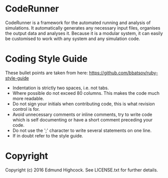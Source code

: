 CodeRunner
==========

CodeRunner is a framework for the automated running and analysis of
simulations. It automatically generates any necessary input files, organises
the output data and analyses it. Because it is a modular system, it can easily
be customised to work with any system and any simulation code.

Coding Style Guide
==================

These bullet points are taken from here: https://github.com/bbatsov/ruby-style-guide

* Indentation is strictly two spaces, i.e. not tabs.
* Where possible do not exceed 80 columns. This makes the code much more
  readable.
* Do not sign your initials when contributing code, this is what revision
  control is for.
* Avoid unnecessary comments or inline comments, try to write code which is
  self documenting or have a short comment preceding your code.
* Do not use the ';' character to write several statements on one line.
* If in doubt refer to the style guide.

Copyright
=========

Copyright (c) 2016 Edmund Highcock. See LICENSE.txt for further details.

